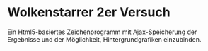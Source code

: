 # Wolkenstarrer 2er Versuch

Ein Html5-basiertes Zeichenprogramm mit Ajax-Speicherung der Ergebnisse und
der Möglichkeit, Hintergrundgrafiken einzubinden.